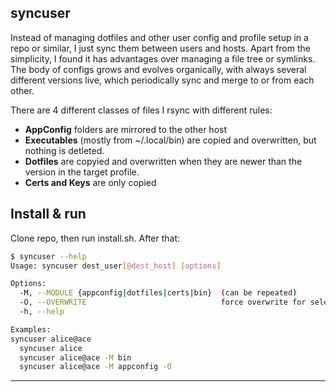 ## syncuser
Instead of managing dotfiles and other user config and profile setup in a repo or similar, I just sync them between users and hosts. Apart from the simplicity, I found it has advantages over managing a file tree or symlinks. The body of configs grows and evolves organically, with always several different versions live, which periodically sync and merge to or from each other.

There are 4 different classes of files I rsync with different rules:
- **AppConfig** folders are mirrored to the other host
- **Executables** (mostly from ~/.local/bin) are copied and overwritten, but nothing is detleted.
- **Dotfiles** are copyied and overwritten when they are newer than the version in the target profile.
- **Certs and Keys** are only copied 

## Install & run
Clone repo, then run install.sh. After that:

```bash
$ syncuser --help
Usage: syncuser dest_user[@dest_host] [options]

Options:
  -M, --MODULE {appconfig|dotfiles|certs|bin}  (can be repeated)
  -O, --OVERWRITE                              force overwrite for selected modules
  -h, --help

Examples:
syncuser alice@ace
  syncuser alice
  syncuser alice@ace -M bin
  syncuser alice@ace -M appconfig -O
```
---
